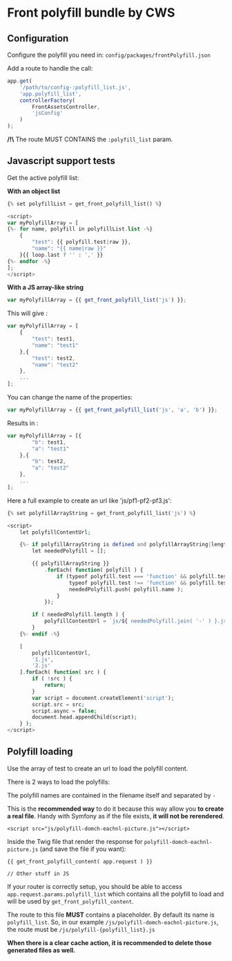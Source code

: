 # Front polyfill bundle by CWS

## Configuration

Configure the polyfill you need in: `config/packages/frontPolyfill.json`

Add a route to handle the call:

```js
app.get(
    '/path/to/config-:polyfill_list.js',
    'app.polyfill_list',
    controllerFactory(
        FrontAssetsController,
        'jsConfig'
    )
);
```

**/!\\** The route MUST CONTAINS the `:polyfill_list` param.


## Javascript support tests

Get the active polyfill list:

**With an object list**

```php
{% set polyfillList = get_front_polyfill_list() %}

<script>
var myPolyfillArray = [
{%- for name, polyfill in polyfillList.list -%}
    {
        "test": {{ polyfill.test|raw }},
        "name": "{{ name|raw }}"
    }{{ loop.last ? '' : ',' }}
{%- endfor -%}
];
</script>
```

**With a JS array-like string**

```js
var myPolyfillArray = {{ get_front_polyfill_list('js') }};
```

This will give :

```js
var myPolyfillArray = [
    {
        "test": test1,
        "name": "test1"
    },{
        "test": test2,
        "name": "test2"
    },
    ...
];
```

You can change the name of the properties:

```js
var myPolyfillArray = {{ get_front_polyfill_list('js', 'a', 'b') }};
```

Results in :

```js
var myPolyfillArray = [{
        "b": test1,
        "a": "test1"
    },{
        "b": test2,
        "a": "test2"
    },
    ...
];
```


Here a full example to create an url like 'js/pf1-pf2-pf3.js':

```php
{% set polyfillArrayString = get_front_polyfill_list('js') %}

<script>
    let polyfillContentUrl;

    {%- if polyfillArrayString is defined and polyfillArrayString|length > 2 -%}
        let neededPolyfill = [];

        {{ polyfillArrayString }}
            .forEach( function( polyfill ) {
                if (typeof polyfill.test === 'function' && polyfill.test() ||
                    typeof polyfill.test !== 'function' && polyfill.test) {
                    neededPolyfill.push( polyfill.name );
                }
            });

        if ( neededPolyfill.length ) {
            polyfillContentUrl = `js/${ neededPolyfill.join( '-' ) }.js`;
        }
    {%- endif -%}

    [
        polyfillContentUrl,
        '1.js',
        '2.js'
    ].forEach( function( src ) {
        if ( !src ) {
            return;
        }
        var script = document.createElement('script');
        script.src = src;
        script.async = false;
        document.head.appendChild(script);
    } );
</script>
```


## Polyfill loading

Use the array of test to create an url to load the polyfill content.

There is 2 ways to load the polyfills:


The polyfill names are contained in the filename itself and separated by `-`

This is the **recommended way** to do it because this way allow you **to create a real file**. Handy with Symfony as if the file exists, **it will not be rerendered**.

```
<script src="js/polyfill-domch-eachnl-picture.js"></script>
```

Inside the Twig file that render the response for `polyfill-domch-eachnl-picture.js` (and save the file if you want):

```
{{ get_front_polyfill_content( app.request ) }}

// Other stuff in JS
```

If your router is correctly setup, you should be able to access `app.request.params.polyfill_list` which contains all the polyfill to load and will be used by `get_front_polyfill_content`.

The route to this file **MUST** contains a placeholder. By default its name is `polyfill_list`. So, in our example `/js/polyfill-domch-eachnl-picture.js`, the route must be `/js/polyfill-{polyfill_list}.js`


**When there is a clear cache action, it is recommended to delete those generated files as well.**

